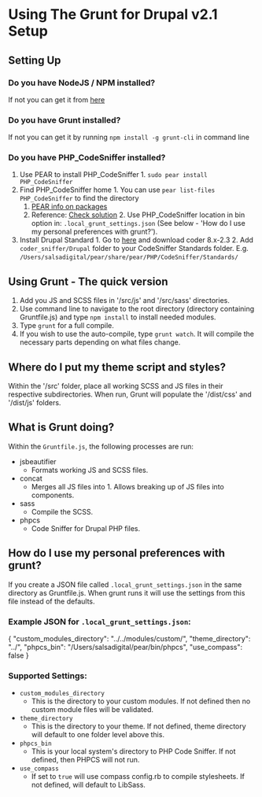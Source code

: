 Using The Grunt for Drupal v2.1 Setup
=======

Setting Up
-----------

### Do you have NodeJS / NPM installed?

If not you can get it from [here](https://nodejs.org/download/)

### Do you have Grunt installed?

If not you can get it by running `npm install -g grunt-cli` in command line

### Do you have PHP_CodeSniffer installed?

  1. Use PEAR to install PHP_CodeSniffer
    1. `sudo pear install PHP_CodeSniffer`
  2. Find PHP_CodeSniffer home
    1. You can use `pear list-files PHP_CodeSniffer` to find the directory
      1. [PEAR info on packages](https://pear.php.net/manual/en/guide.users.commandline.packageinfo.php)
      2. Reference: [Check solution](http://stackoverflow.com/questions/14257209/php-codesniffer-include-once-error)
    2. Use PHP_CodeSniffer location in bin option in:
       `.local_grunt_settings.json` (See below - 'How do I use my personal preferences with grunt?').
  3. Install Drupal Standard
    1. Go to [here](https://www.drupal.org/project/coder) and download coder 8.x-2.3
    2. Add `coder_sniffer/Drupal` folder to your CodeSniffer Standards folder.
       E.g. `/Users/salsadigital/pear/share/pear/PHP/CodeSniffer/Standards/`

Using Grunt - The quick version
-----------

  1. Add you JS and SCSS files in '/src/js' and '/src/sass' directories.
  2. Use command line to navigate to the root directory (directory containing Gruntfile.js) and type `npm install` to install needed modules.
  3. Type `grunt` for a full compile.
  4. If you wish to use the auto-compile, type `grunt watch`. It will compile the necessary parts depending on what files change.

Where do I put my theme script and styles?
-----------

Within the '/src' folder, place all working SCSS and JS files in their respective subdirectories.
When run, Grunt will populate the '/dist/css' and '/dist/js' folders.

What is Grunt doing?
-----------

Within the `Gruntfile.js`, the following processes are run:

  * jsbeautifier
    * Formats working JS and SCSS files.
  * concat
    * Merges all JS files into 1. Allows breaking up of JS files into components.
  * sass
    * Compile the SCSS.
  * phpcs
    * Code Sniffer for Drupal PHP files.

How do I use my personal preferences with grunt?
-----------

If you create a JSON file called `.local_grunt_settings.json` in the same directory
as Gruntfile.js.  When grunt runs it will use the settings from this file instead of
the defaults.

### Example JSON for `.local_grunt_settings.json`:

{
  "custom_modules_directory": "../../modules/custom/",
  "theme_directory": "../",
  "phpcs_bin": "/Users/salsadigital/pear/bin/phpcs",
  "use_compass": false
}

### Supported Settings:
- `custom_modules_directory`
  - This is the directory to your custom modules.
    If not defined then no custom module files will be validated.
- `theme_directory`
  - This is the directory to your theme.
    If not defined, theme directory will default to one folder level above this.
- `phpcs_bin`
  - This is your local system's directory to PHP Code Sniffer.
    If not defined, then PHPCS will not run.
- `use_compass`
  - If set to `true` will use compass config.rb to compile stylesheets.
    If not defined, will default to LibSass.